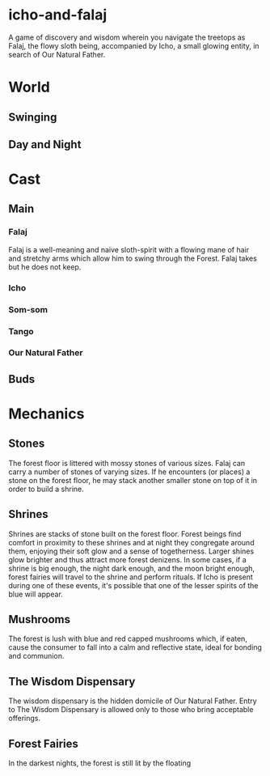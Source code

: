 # icho-and-falaj

A game of discovery and wisdom wherein you navigate the treetops as Falaj, the flowy sloth being, accompanied by Icho, a small glowing entity, in search of Our Natural Father.

# World

## Swinging

## Day and Night

# Cast

## Main

### Falaj

Falaj is a well-meaning and naive sloth-spirit with a flowing mane of hair and stretchy arms which allow him to swing through the Forest. Falaj takes but he does not keep.

### Icho


### Som-som


### Tango


### Our Natural Father

## Buds

# Mechanics

## Stones

The forest floor is littered with mossy stones of various sizes. Falaj can carry a number of stones of varying sizes. If he encounters (or places) a stone on the forest floor, he may stack another smaller stone on top of it in order to build a shrine.

## Shrines

Shrines are stacks of stone built on the forest floor. Forest beings find comfort in proximity to these shrines and at night they congregate around them, enjoying their soft glow and a sense of togetherness. Larger shines glow brighter and thus attract more forest denizens. In some cases, if a shrine is big enough, the night dark enough, and the moon bright enough, forest fairies will travel to the shrine and perform rituals. If Icho is present during one of these events, it's possible that one of the lesser spirits of the blue will appear.

## Mushrooms

The forest is lush with blue and red capped mushrooms which, if eaten, cause the consumer to fall into a calm and reflective state, ideal for bonding and communion.

## The Wisdom Dispensary

The wisdom dispensary is the hidden domicile of Our Natural Father. Entry to The Wisdom Dispensary is allowed only to those who bring acceptable offerings.

## Forest Fairies

In the darkest nights, the forest is still lit by the floating 
